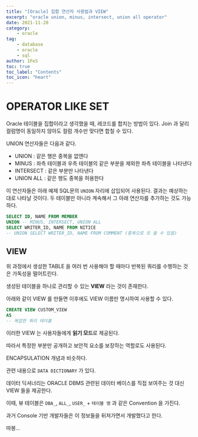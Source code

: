 ```yaml
---
title: "[Oracle] 집합 연산자 사용법과 VIEW"
excerpt: "oracle union, minus, intersect, union all operator"
date: 2021-11-20
category:
    - oracle
tag:
    - database
    - oracle
    - sql
author: 1FeS
toc: true
toc_label: "Contents"
toc_icon: "heart"
---
```


# OPERATOR LIKE SET

Oracle 테이블을 집합이라고 생각했을 때, 레코드를 합치는 방법이 있다. Join 과 달리 컬럼명이 동일하지 않아도 컬럼 개수만 맞다면 합칠 수 있다.

UNION 연산자들은 다음과 같다.

- UNION : 같은 행은 중복을 없앤다
- MINUS : 좌측 테이블과  우측 테이블의 같은 부분을 제외한 좌측 테이블을 나타낸다
- INTERSECT : 같은 부분만 나타낸다
- UNION ALL : 같은 행도 중복을 허용한다

이 연산자들은 아래 예제 SQL문의 `UNION` 자리에 삽입되어 사용된다. 결과는 예상하는대로 나타날 것이다. 두 테이블만 아니라 계속해서 그 아래 연산자를 추가하는 것도 가능하다.

```sql
SELECT ID, NAME FROM MEMBER
UNION -- MINUS, INTERSECT, UNION ALL
SELECT WRITER_ID, NAME FROM NITICE
-- UNION SELECT WRITER_ID, NAME FROM COMMENT (중복으로 또 쓸 수 있음)
```

## VIEW

위 과정에서 생성한 TABLE 을 여러 번 사용해야 할 때마다 반복된 쿼리를 수행하는 것은 가독성을 떨어트린다.

생성된 테이블을 하나로 관리할 수 있는 **VIEW** 라는 것이 존재한다.

아래와 같이 VIEW 를 만들면 이후에도 VIEW 이름만 명시하여 사용할 수 있다.

```sql
CREATE VIEW CUSTOM_VIEW
AS
-- 복잡한 쿼리 테이블
```

이러한 VIEW 는 사용자들에게 **읽기 모드**로 제공된다. 

따라서 특정한 부분만 공개하고 보안적 요소를 보장하는 역할로도 사용된다. 

ENCAPSULATION 개념과 비슷하다.

관련 내용으로 `DATA DICTIONARY` 가 있다.

데이터 딕셔너리는 ORACLE DBMS 관련된 데이터 베이스를 직접 보여주는 것 대신 VIEW 들을 제공한다.

이때, 뷰 테이블은 `DBA_`, `ALL_`, `USER_` + `테이블 명` 과 같은 Convention 을 가진다.

과거 Console 기반 개발자들은 이 정보들을 뒤져가면서 개발했다고 한다.

따봉...